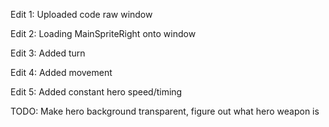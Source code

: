 Edit 1: Uploaded code raw window

Edit 2: Loading MainSpriteRight onto window 

Edit 3: Added turn

Edit 4: Added movement

Edit 5: Added constant hero speed/timing

TODO: Make hero background transparent, figure out what hero weapon is 

